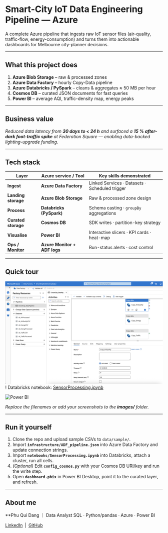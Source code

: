 # Smart-City IoT Data Engineering Pipeline — Azure

A complete Azure pipeline that ingests raw IoT sensor files (air-quality, traffic-flow, energy-consumption) and turns them into actionable dashboards for Melbourne city-planner decisions.

---

## What this project does
1. **Azure Blob Storage** – raw & processed zones  
2. **Azure Data Factory** – hourly Copy-Data pipeline  
3. **Azure Databricks / PySpark** – cleans & aggregates ≈ 50 MB per hour  
4. **Cosmos DB** – curated JSON documents for fast queries 
5. **Power BI** – average AQI, traffic-density map, energy peaks  

---

## Business value
*Reduced data latency from **30 days to < 24 h** and surfaced a **15 % after-dark foot-traffic spike** at Federation Square — enabling data-backed lighting-upgrade funding.*

---

## Tech stack

| Layer | Azure service / Tool | Key skills demonstrated |
|-------|----------------------|-------------------------|
| **Ingest** | **Azure Data Factory** | Linked Services · Datasets · Scheduled trigger |
| **Landing storage** | **Azure Blob Storage** | Raw & processed zone design |
| **Process** | **Databricks (PySpark)** | Schema casting · `groupBy` aggregations |
| **Curated storage** | **Cosmos DB** | SDK writes · partition-key strategy |
| **Visualise** | **Power BI** | Interactive slicers · KPI cards · heat-map |
| **Ops / Monitor** | **Azure Monitor + ADF logs** | Run-status alerts · cost control |

---

## Quick tour

![ADF pipeline](adf_pipeline.png)  
! Databricks notebook: [SensorProcessing.ipynb](SensorProcessing.ipynb)

![Power BI](images/powerbi_dashboard.png)

*Replace the filenames or add your screenshots to the **images/** folder.*

---

## Run it yourself

1. Clone the repo and upload sample CSVs to `data/sample/`.  
2. Import **`infrastructure/ADF_pipeline.json`** into Azure Data Factory and update connection strings.  
3. Import **`notebooks/SensorProcessing.ipynb`** into Databricks, attach a cluster, run all cells.  
4. *(Optional)* Edit **`config_cosmos.py`** with your Cosmos DB URI/key and run the write step.  
5. Open **`dashboard.pbix`** in Power BI Desktop, point it to the curated layer, and refresh.

---

## About me
**Phu Qui Dang ｜ Data Analyst 
SQL · Python/pandas · Azure · Power BI  

[LinkedIn](https://www.linkedin.com/in/phu-qui-dang-706bb1218/) | [GitHub](https://github.com/dangquii)
